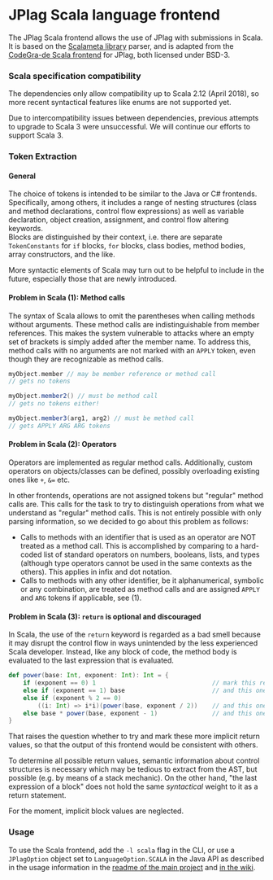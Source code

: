 # JPlag Scala language frontend

The JPlag Scala frontend allows the use of JPlag with submissions in Scala. <br>
It is based on the [Scalameta library](https://scalameta.org/) parser, and is adapted from
the [CodeGra-de Scala frontend](https://github.com/CodeGra-de/jplag/tree/master/jplag.frontend.scala) for JPlag, both
licensed under BSD-3.

### Scala specification compatibility

The dependencies only allow compatibility up to Scala 2.12 (April 2018), so more recent syntactical features like enums
are not supported yet.

Due to intercompatibility issues between dependencies, previous attempts to upgrade to Scala 3 were unsuccessful. We
will continue our efforts to support Scala 3.

### Token Extraction

#### General

The choice of tokens is intended to be similar to the Java or C# frontends. Specifically, among others, it includes a
range of nesting structures (class and method declarations, control flow expressions) as well as variable declaration,
object creation, assignment, and control flow altering keywords. <br>
Blocks are distinguished by their context, i.e. there are separate `TokenConstants` for `if` blocks, `for` blocks, class
bodies, method bodies, array constructors, and the like.

More syntactic elements of Scala may turn out to be helpful to include in the future, especially those that are newly
introduced.

#### Problem in Scala (1): Method calls

The syntax of Scala allows to omit the parentheses when calling methods without arguments. These method calls are
indistinguishable from member references. This makes the system vulnerable to attacks where an empty set of brackets is
simply added after the member name. To address this, method calls with no arguments are not marked with an `APPLY`
token, even though they are recognizable as method calls.

```scala
myObject.member // may be member reference or method call
// gets no tokens

myObject.member2() // must be method call
// gets no tokens either!

myObject.member3(arg1, arg2) // must be method call
// gets APPLY ARG ARG tokens
```

#### Problem in Scala (2): Operators

Operators are implemented as regular method calls. Additionally, custom operators on objects/classes can be defined,
possibly overloading existing ones like `+`, `&=` etc.

In other frontends, operations are not assigned tokens but "regular" method calls are. This calls for the task to try to
distinguish operations from what we understand as "regular" method calls. This is not entirely possible with only
parsing information, so we decided to go about this problem as follows:

- Calls to methods with an identifier that is used as an operator are NOT treated as a method call. This is accomplished
  by comparing to a hard-coded list of standard operators on numbers, booleans, lists, and types (although type
  operators cannot be used in the same contexts as the others). This applies in infix and dot notation.
- Calls to methods with any other identifier, be it alphanumerical, symbolic or any combination, are treated as method
  calls and are assigned `APPLY` and `ARG` tokens if applicable, see (1).

#### Problem in Scala (3): `return` is optional and discouraged

In Scala, the use of the `return` keyword is regarded as a bad smell because it may disrupt the control flow in ways
unintended by the less experienced Scala developer.
Instead, like any block of code, the method body is evaluated to the last expression that is evaluated.

```scala
def power(base: Int, exponent: Int): Int = {
    if (exponent == 0) 1                                // mark this return value?
    else if (exponent == 1) base                        // and this one?
    else if (exponent % 2 == 0) 
        ((i: Int) => i*i)(power(base, exponent / 2))    // and this one?
    else base * power(base, exponent - 1)               // and this one?
}
```
That raises the question whether to try and mark these more implicit return values, so that the output of this frontend
would be consistent with others.

To determine all possible return values, semantic information about control structures is necessary which may be tedious
to extract from the AST, but possible (e.g. by means of a stack mechanic).
On the other hand, "the last expression of a block" does not hold the same _syntactical_ weight to it as a return
statement.

For the moment, implicit block values are neglected.

### Usage

To use the Scala frontend, add the `-l scala` flag in the CLI, or use a `JPlagOption` object set
to `LanguageOption.SCALA` in the Java API as described in the usage information in
the [readme of the main project](https://github.com/jplag/JPlag#usage)
and [in the wiki](https://github.com/jplag/JPlag/wiki/1.-How-to-Use-JPlag).

